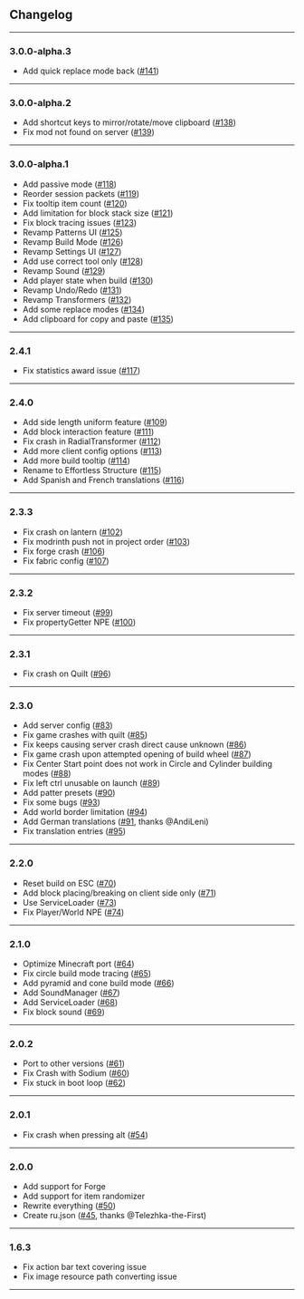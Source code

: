 ## Changelog

----------

### 3.0.0-alpha.3

- Add quick replace mode back ([#141](https://github.com/huskcasaca/effortless/pull/141))

----------

### 3.0.0-alpha.2

- Add shortcut keys to mirror/rotate/move clipboard ([#138](https://github.com/huskcasaca/effortless/pull/138))
- Fix mod not found on server ([#139](https://github.com/huskcasaca/effortless/pull/139))

----------

### 3.0.0-alpha.1

- Add passive mode ([#118](https://github.com/huskcasaca/effortless/pull/118))
- Reorder session packets ([#119](https://github.com/huskcasaca/effortless/pull/119))
- Fix tooltip item count ([#120](https://github.com/huskcasaca/effortless/pull/120))
- Add limitation for block stack size ([#121](https://github.com/huskcasaca/effortless/pull/121))
- Fix block tracing issues ([#123](https://github.com/huskcasaca/effortless/pull/123))
- Revamp Patterns UI ([#125](https://github.com/huskcasaca/effortless/pull/125))
- Revamp Build Mode ([#126](https://github.com/huskcasaca/effortless/pull/126))
- Revamp Settings UI ([#127](https://github.com/huskcasaca/effortless/pull/127))
- Add use correct tool only ([#128](https://github.com/huskcasaca/effortless/pull/128))
- Revamp Sound ([#129](https://github.com/huskcasaca/effortless/pull/129))
- Add player state when build ([#130](https://github.com/huskcasaca/effortless/pull/130))
- Revamp Undo/Redo ([#131](https://github.com/huskcasaca/effortless/pull/131))
- Revamp Transformers ([#132](https://github.com/huskcasaca/effortless/pull/132))
- Add some replace modes ([#134](https://github.com/huskcasaca/effortless/pull/134))
- Add clipboard for copy and paste ([#135](https://github.com/huskcasaca/effortless/pull/135))

----------

### 2.4.1

- Fix statistics award issue ([#117](https://github.com/huskcasaca/effortless/pull/117))

----------

### 2.4.0

- Add side length uniform feature ([#109](https://github.com/huskcasaca/effortless/pull/109))
- Add block interaction feature ([#111](https://github.com/huskcasaca/effortless/pull/111))
- Fix crash in RadialTransformer ([#112](https://github.com/huskcasaca/effortless/pull/112))
- Add more client config options ([#113](https://github.com/huskcasaca/effortless/pull/113))
- Add more build tooltip ([#114](https://github.com/huskcasaca/effortless/pull/114))
- Rename to Effortless Structure ([#115](https://github.com/huskcasaca/effortless/pull/115))
- Add Spanish and French translations ([#116](https://github.com/huskcasaca/effortless/pull/116))

----------

### 2.3.3

- Fix crash on lantern ([#102](https://github.com/huskcasaca/effortless/pull/102))
- Fix modrinth push not in project order ([#103](https://github.com/huskcasaca/effortless/pull/103))
- Fix forge crash ([#106](https://github.com/huskcasaca/effortless/pull/106))
- Fix fabric config ([#107](https://github.com/huskcasaca/effortless/pull/107))

----------

### 2.3.2

* Fix server timeout ([#99](https://github.com/huskcasaca/effortless/pull/99))
* Fix propertyGetter NPE ([#100](https://github.com/huskcasaca/effortless/pull/100))

----------

### 2.3.1

* Fix crash on Quilt ([#96](https://github.com/huskcasaca/effortless/pull/96))

----------

### 2.3.0

* Add server config ([#83](https://github.com/huskcasaca/effortless/pull/83))
* Fix game crashes with quilt ([#85](https://github.com/huskcasaca/effortless/pull/85))
* Fix keeps causing server crash direct cause unknown ([#86](https://github.com/huskcasaca/effortless/pull/86))
* Fix game crash upon attempted opening of build wheel ([#87](https://github.com/huskcasaca/effortless/pull/87))
* Fix Center Start point does not work in Circle and Cylinder building modes ([#88](https://github.com/huskcasaca/effortless/pull/88))
* Fix left ctrl unusable on launch ([#89](https://github.com/huskcasaca/effortless/pull/89))
* Add patter presets ([#90](https://github.com/huskcasaca/effortless/pull/90))
* Fix some bugs ([#93](https://github.com/huskcasaca/effortless/pull/93))
* Add world border limitation ([#94](https://github.com/huskcasaca/effortless/pull/94))
* Add German translations ([#91](https://github.com/huskcasaca/effortless/pull/91), thanks @AndiLeni)
* Fix translation entries ([#95](https://github.com/huskcasaca/effortless/pull/95))

----------

### 2.2.0

* Reset build on ESC ([#70](https://github.com/huskcasaca/effortless/pull/70))
* Add block placing/breaking on client side only ([#71](https://github.com/huskcasaca/effortless/pull/71))
* Use ServiceLoader ([#73](https://github.com/huskcasaca/effortless/pull/73))
* Fix Player/World NPE ([#74](https://github.com/huskcasaca/effortless/pull/74))

----------

### 2.1.0

* Optimize Minecraft port ([#64](https://github.com/huskcasaca/effortless/pull/64))
* Fix circle build mode tracing ([#65](https://github.com/huskcasaca/effortless/pull/65))
* Add pyramid and cone build mode ([#66](https://github.com/huskcasaca/effortless/pull/66))
* Add SoundManager ([#67](https://github.com/huskcasaca/effortless/pull/67))
* Add ServiceLoader ([#68](https://github.com/huskcasaca/effortless/pull/68))
* Fix block sound ([#69](https://github.com/huskcasaca/effortless/pull/69))

----------

### 2.0.2

* Port to other versions ([#61](https://github.com/huskcasaca/effortless/pull/61))
* Fix Crash with Sodium ([#60](https://github.com/huskcasaca/effortless/pull/60))
* Fix stuck in boot loop ([#62](https://github.com/huskcasaca/effortless/pull/62))

----------

### 2.0.1

* Fix crash when pressing alt ([#54](https://github.com/huskcasaca/effortless/pull/54))

----------

### 2.0.0

* Add support for Forge
* Add support for item randomizer
* Rewrite everything ([#50](https://github.com/huskcasaca/effortless/pull/50))
* Create ru.json ([#45](https://github.com/huskcasaca/effortless/pull/45), thanks @Telezhka-the-First)

----------

### 1.6.3

* Fix action bar text covering issue
* Fix image resource path converting issue

----------
